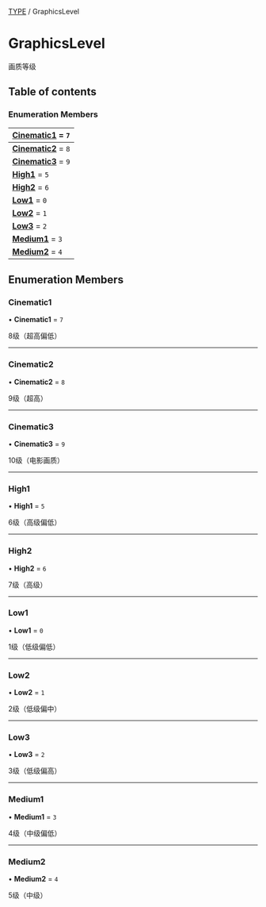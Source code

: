 [TYPE](../groups/Core.TYPE.md) / GraphicsLevel

# GraphicsLevel <Badge type="tip" text="Enumeration" /> <Score text="GraphicsLevel" />

<span class="content-big">

画质等级

</span>

## Table of contents

### Enumeration Members <Score text="Enumeration" /> 
| **[Cinematic1](mw.GraphicsLevel.md#cinematic1)** = ``7``  |
| :----- |
| **[Cinematic2](mw.GraphicsLevel.md#cinematic2)** = ``8`` |
| **[Cinematic3](mw.GraphicsLevel.md#cinematic3)** = ``9`` |
| **[High1](mw.GraphicsLevel.md#high1)** = ``5`` |
| **[High2](mw.GraphicsLevel.md#high2)** = ``6`` |
| **[Low1](mw.GraphicsLevel.md#low1)** = ``0`` |
| **[Low2](mw.GraphicsLevel.md#low2)** = ``1`` |
| **[Low3](mw.GraphicsLevel.md#low3)** = ``2`` |
| **[Medium1](mw.GraphicsLevel.md#medium1)** = ``3`` |
| **[Medium2](mw.GraphicsLevel.md#medium2)** = ``4`` |

## Enumeration Members

### Cinematic1 <Score text="Cinematic" /> 

• **Cinematic1** = ``7``

8级（超高偏低）

___

### Cinematic2 <Score text="Cinematic" /> 

• **Cinematic2** = ``8``

9级（超高）

___

### Cinematic3 <Score text="Cinematic" /> 

• **Cinematic3** = ``9``

10级（电影画质）

___

### High1 <Score text="High" /> 

• **High1** = ``5``

6级（高级偏低）

___

### High2 <Score text="High" /> 

• **High2** = ``6``

7级（高级）

___

### Low1 <Score text="Low" /> 

• **Low1** = ``0``

1级（低级偏低）

___

### Low2 <Score text="Low" /> 

• **Low2** = ``1``

2级（低级偏中）

___

### Low3 <Score text="Low" /> 

• **Low3** = ``2``

3级（低级偏高）

___

### Medium1 <Score text="Medium" /> 

• **Medium1** = ``3``

4级（中级偏低）

___

### Medium2 <Score text="Medium" /> 

• **Medium2** = ``4``

5级（中级）
